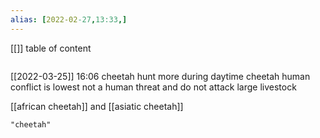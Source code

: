 ```yaml
---
alias: [2022-02-27,13:33,]
---
```

[[]]
table of content
```toc
```

[[2022-03-25]] 16:06
cheetah hunt more during daytime
cheetah human conflict is lowest
not a human threat and do not attack large livestock

[[african cheetah]] and [[asiatic cheetah]]
```query
"cheetah"
```